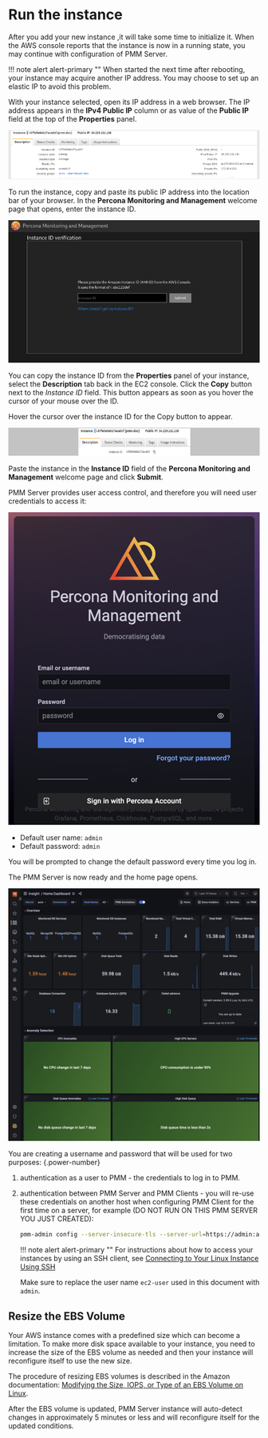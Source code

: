 # Run the instance

After you add your new instance ,it will take some time to initialize it. When the AWS console reports that the instance is now in a running state, you may continue with configuration of PMM Server.

!!! note alert alert-primary ""
    When started the next time after rebooting, your instance may acquire another IP address. You may choose to set up an elastic IP to avoid this problem.

With your instance selected, open its IP address in a web browser. The IP address appears in the **IPv4 Public IP** column or as value of the **Public IP** field at the top of the **Properties** panel.

![!image](../../../_images/aws-marketplace.pmm.ec2.properties.png)

To run the instance, copy and paste its public IP address into the location bar of your browser. In the **Percona Monitoring and Management** welcome page that opens, enter the instance ID.

![!image](../../../_images/installation-wizard.ami.instance-id-verification.png)

You can copy the instance ID from the **Properties** panel of your instance, select the **Description** tab back in the EC2 console. Click the **Copy** button next to the *Instance ID* field. This button appears as soon as you hover the cursor of your mouse over the ID.

Hover the cursor over the instance ID for the Copy button to appear.

![!image](../../../_images/aws-marketplace.pmm.ec2.properties.instance-id.png)

Paste the instance in the **Instance ID** field of the **Percona Monitoring and Management** welcome page and click **Submit**.

PMM Server provides user access control, and therefore you will need user credentials to access it:

![!image](../../../_images/PMM_Login.jpg)

- Default user name: `admin`
- Default password: `admin`

You will be prompted to change the default password every time you log in.

The PMM Server is now ready and the home page opens.

![!image](../../../_images/PMM_Home_Dashboard.png)

You are creating a username and password that will be used for two purposes:
{.power-number}

1. authentication as a user to PMM - the credentials to log in to PMM.

2. authentication between PMM Server and PMM Clients - you will re-use these credentials on another host when configuring PMM Client for the first time on a server, for example (DO NOT RUN ON THIS PMM SERVER YOU JUST CREATED):

    ```sh
    pmm-admin config --server-insecure-tls --server-url=https://admin:admin@<IP Address>:443
    ```

    !!! note alert alert-primary ""
        For instructions about how to access your instances by using an SSH client, see [Connecting to Your Linux Instance Using SSH](https://docs.aws.amazon.com/AWSEC2/latest/UserGuide/AccessingInstancesLinux.html)

    Make sure to replace the user name `ec2-user` used in this document with `admin`.

## Resize the EBS Volume

Your AWS instance comes with a predefined size which can become a limitation. To make more disk space available to your instance, you need to increase the size of the EBS volume as needed and then your instance will reconfigure itself to use the new size.

The procedure of resizing EBS volumes is described in the Amazon documentation: [Modifying the Size, IOPS, or Type of an EBS Volume on Linux](https://docs.aws.amazon.com/AWSEC2/latest/UserGuide/ebs-modify-volume.html).

After the EBS volume is updated, PMM Server instance will auto-detect changes in approximately 5 minutes or less and will reconfigure itself for the updated conditions.